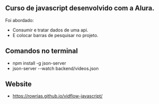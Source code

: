 ## Curso de javascript desenvolvido com a Alura.
Foi abordado:
- Consumir e tratar dados de uma api.
- E colocar barras de pesquisar no projeto.

## Comandos no terminal
- npm install -g json-server
- json-server --watch backend/videos.json


## Website
- https://rowrias.github.io/vidflow-javascript/
